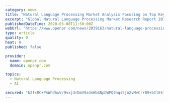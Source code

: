 ```yaml
---
category: news
title: "Natural Language Processing Market Analysis Focusing on Top Key Players - Opencloud, Ericsson, Accenture, Amdocs, Oracle Corporation"
excerpt: "Global Natural Language Processing Market Research Report 2019 2026 is a historical overview and in depth study on the current future market of the Natural Language Processing industry The report represents a basic overview of the market status competitor segment"
publishedDateTime: 2020-05-08T11:50:00Z
webUrl: "https://www.openpr.com/news/2039163/natural-language-processing-market-analysis-focusing-on-top-key"
type: article
quality: 0
heat: 0
published: false

provider:
  name: openpr.com
  domain: openpr.com

topics:
  - Natural Language Processing
  - AI

secured: "k2fxRC+PmWhdhwV/9vxj3rDmV9a3nWb4NpDWPQ9nqs5joXvMvCrr89+bIlEklECEwLLrLNsLsKmCzJJPiIVmwT5CBLREvs8j4U/MfVOXqPd7q8sT1j/ATO4i53bTDwkZHSEZSYqc8sMY47FlKRpJ1Klw5CVDOW7b+7K6veYaXx1j3N+n/BH2mRMBgLT0MAot7hN+SSfdYpi3O8PxcE9npatw2l5b/jBe3v5YmWBijB9D/Uj/xZMS0BQ3+IjKnLnIrjTZlb60TRgvkQZza3ZBCZNcYPD+nn3gZeMZjtAPFADS3a9tx51OUWvCdMRORF425IFRFNCJQMZSjGIzPEp9ulCRXAObMaihXSoEgyiWeLx8APmX8skjiqas5K7eGUediyBpkTb1HIvUwLSjlgvkToj89SDPW6xobfe0QiZtk3gB0sljxK6KiERcf3jyCIISlAHKlOCFO82IUIw6Wp+fcGDpQuVlgUf6s39xhHVWif4=;wUnpW8UBTcCBsNsLrz7rqA=="
---
```


